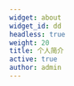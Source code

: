 ```yaml
---
widget: about
widget_id: dd
headless: true
weight: 20
title: 个人简介
active: true
author: admin
---
```

